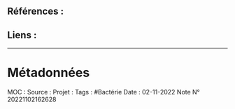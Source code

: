 ## Références :
>
 

## Liens :




***
# Métadonnées
MOC : 
Source :
Projet :
Tags : #Bactérie 
Date : 02-11-2022
Note N° 20221102162628